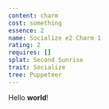 ```yaml
---
content: charm
cost: something
essence: 2
name: Socialize e2 Charm 1
rating: 2
requires: []
splat: Second Sunrise
trait: Socialize
tree: Puppeteer
---
```


Hello **world**!
